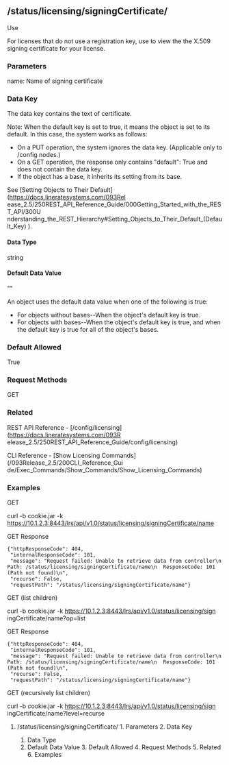 ## /status/licensing/signingCertificate/<name>

Use

For licenses that do not use a registration key, use to view the the X.509
signing certificate for your license.

### Parameters

name: Name of signing certificate

### Data Key

The data key contains the text of certificate.

Note: When the default key is set to true, it means the object is set to its
default. In this case, the system works as follows:

  * On a PUT operation, the system ignores the data key. (Applicable only to /config nodes.)
  * On a GET operation, the response only contains "default": True and does not contain the data key.
  * If the object has a base, it inherits its setting from its base.

See [Setting Objects to Their Default](https://docs.lineratesystems.com/093Rel
ease_2.5/250REST_API_Reference_Guide/000Getting_Started_with_the_REST_API/300U
nderstanding_the_REST_Hierarchy#Setting_Objects_to_Their_Default_(Default_Key)
).

#### Data Type

string

#### Default Data Value

""

An object uses the default data value when one of the following is true:

  * For objects without bases--When the object's default key is true.
  * For objects with bases--When the object's default key is true, and when the default key is true for all of the object's bases.

### Default Allowed

True

### Request Methods

GET

### Related

REST API Reference - [/config/licensing](https://docs.lineratesystems.com/093R
elease_2.5/250REST_API_Reference_Guide/config/licensing)

CLI Reference - [Show Licensing Commands](/093Release_2.5/200CLI_Reference_Gui
de/Exec_Commands/Show_Commands/Show_Licensing_Commands)

### Examples

GET

curl -b cookie.jar -k
https://10.1.2.3:8443/lrs/api/v1.0/status/licensing/signingCertificate/name

GET Response

    
    
    {"httpResponseCode": 404,
     "internalResponseCode": 101,
     "message": "Request failed: Unable to retrieve data from controller\n  Path: /status/licensing/signingCertificate/name\n  ResponseCode: 101 (Path not found)\n",
     "recurse": False,
     "requestPath": "/status/licensing/signingCertificate/name"}
    

GET (list children)

curl -b cookie.jar -k https://10.1.2.3:8443/lrs/api/v1.0/status/licensing/sign
ingCertificate/name?op=list

GET Response

    
    
    {"httpResponseCode": 404,
     "internalResponseCode": 101,
     "message": "Request failed: Unable to retrieve data from controller\n  Path: /status/licensing/signingCertificate/name\n  ResponseCode: 101 (Path not found)\n",
     "recurse": False,
     "requestPath": "/status/licensing/signingCertificate/name"}
    

GET (recursively list children)

curl -b cookie.jar -k https://10.1.2.3:8443/lrs/api/v1.0/status/licensing/sign
ingCertificate/name?level=recurse

  1. /status/licensing/signingCertificate/<name>
    1. Parameters
    2. Data Key
      1. Data Type
      2. Default Data Value
    3. Default Allowed
    4. Request Methods
    5. Related
    6. Examples

